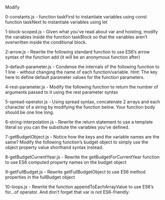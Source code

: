 Modify

0-constants.js - function taskFirst to instantiate variables using const
function taskNext to instantiate variables using let

1-block-scoped.js - Given what you’ve read about var and hoisting, modify the variables inside the function taskBlock so that the variables aren’t overwritten inside the conditional block.

2-arrow.js - Rewrite the following standard function to use ES6’s arrow syntax of the function add (it will be an anonymous function after)

3-default-parameter.js - Condense the internals of the following function to 1 line - without changing the name of each function/variable.
Hint: The key here to define default parameter values for the function parameters.

4-rest-parameter.js - Modify the following function to return the number of arguments passed to it using the rest parameter syntax

5-spread-operator.js - Using spread syntax, concatenate 2 arrays and each character of a string by modifying the function below. Your function body should be one line long.

6-string-interpolation.js - Rewrite the return statement to use a template literal so you can the substitute the variables you’ve defined.

7-getBudgetObject.js - Notice how the keys and the variable names are the same?
Modify the following function’s budget object to simply use the object property value shorthand syntax instead.

8-getBudgetCurrentYear.js - Rewrite the getBudgetForCurrentYear function to use ES6 computed property names on the budget object

9-getFullBudget.js - Rewrite getFullBudgetObject to use ES6 method properties in the fullBudget object

10-loops.js - Rewrite the function appendToEachArrayValue to use ES6’s for...of operator. And don’t forget that var is not ES6-friendly.

